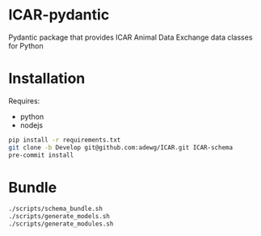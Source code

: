 # ICAR-pydantic
Pydantic package that provides ICAR Animal Data Exchange data classes for Python


# Installation

Requires:
- python
- nodejs

```bash
pip install -r requirements.txt
git clone -b Develop git@github.com:adewg/ICAR.git ICAR-schema
pre-commit install
```

# Bundle

```bash
./scripts/schema_bundle.sh
./scripts/generate_models.sh
./scripts/generate_modules.sh
```
